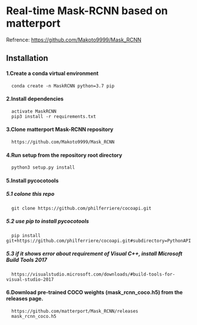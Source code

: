# Real-time Mask-RCNN based on matterport
Refrence: https://github.com/Makoto9999/Mask_RCNN

## Installation

#### 1.Create a conda virtual environment
      conda create -n MaskRCNN python=3.7 pip

#### 2.Install dependencies
      activate MaskRCNN
      pip3 install -r requirements.txt
  
#### 3.Clone matterport Mask-RCNN repository
      https://github.com/Makoto9999/Mask_RCNN

#### 4.Run setup from the repository root directory
      python3 setup.py install
      
#### 5.Install pycocotools

##### 5.1 colone this repo
      git clone https://github.com/philferriere/cocoapi.git
      
##### 5.2 use pip to install pycocotools
      pip install git+https://github.com/philferriere/cocoapi.git#subdirectory=PythonAPI
      
##### 5.3 if it shows error about requirement of Visual C++, install Microsoft Build Tools 2017
      https://visualstudio.microsoft.com/downloads/#build-tools-for-visual-studio-2017
      
      
#### 6.Download pre-trained COCO weights (mask_rcnn_coco.h5) from the releases page.
      https://github.com/matterport/Mask_RCNN/releases
      mask_rcnn_coco.h5


